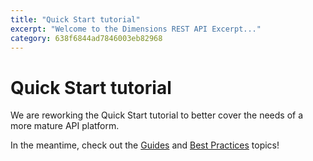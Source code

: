 ```yaml
---
title: "Quick Start tutorial"
excerpt: "Welcome to the Dimensions REST API Excerpt..."
category: 638f6844ad7846003eb82968
---
```


# Quick Start tutorial

We are reworking the Quick Start tutorial to better cover the needs of a more mature API platform.

In the meantime, check out the [Guides](C:92b16358-756a-41bf-9204-b0aaf7262cfa) and [Best Practices](C:c32c06e7-365a-4cd4-a836-1845a3d56f41) topics!